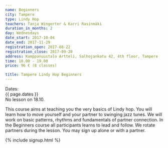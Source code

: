 ```yaml
---
name: Beginners
city: Tampere
type: Lindy Hop
teachers: Tanja Wingerter & Karri Rasinmäki
duration_in_months: 2
day: Wednesdays
date_start: 2017-10-04
date_end: 2017-11-29
registration_open: 2017-08-22
registration_close: 2017-09-20
address: Kumppanuustalo Artteli, Salhojankatu 42, 4th floor, Tampere
time: 18.00 - 19.00
price: 96 € (8 classes)

title: Tampere Lindy Hop Beginners
---
```


Dates:  
{{ page.dates }}  
No lesson on 18.10.

This course aims at teaching you the very basics of Lindy hop. You will learn how to move yourself and your partner to swinging jazz tunes. We will work on basic patterns, rhythms and fundamentals of partner connection. In the Beginners course all participants learns to lead and follow. We rotate partners during the lesson. You may sign up alone or with a partner.

{% include signup.html %}
